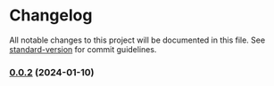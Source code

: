 # Changelog

All notable changes to this project will be documented in this file. See [standard-version](https://github.com/conventional-changelog/standard-version) for commit guidelines.

### [0.0.2](https://github.com/medyll/slot-ui/compare/v0.4.16...v0.0.2) (2024-01-10)
